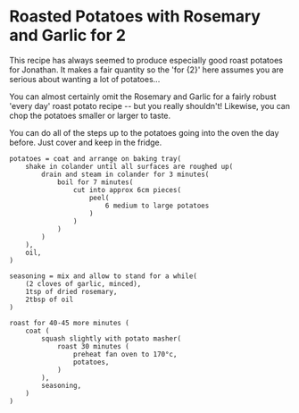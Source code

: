 Roasted Potatoes with Rosemary and Garlic for 2
===============================================

This recipe has always seemed to produce especially good roast potatoes for
Jonathan. It makes a fair quantity so the 'for {2}' here assumes you are
serious about wanting a lot of potatoes...

You can almost certainly omit the Rosemary and Garlic for a fairly robust
'every day' roast potato recipe -- but you really shouldn't! Likewise, you can
chop the potatoes smaller or larger to taste.

You can do all of the steps up to the potatoes going into the oven the day
before. Just cover and keep in the fridge.

    potatoes = coat and arrange on baking tray(
        shake in colander until all surfaces are roughed up(
            drain and steam in colander for 3 minutes(
                boil for 7 minutes(
                    cut into approx 6cm pieces(
                        peel(
                            6 medium to large potatoes
                        )
                    )
                )
            )
        ),
        oil,
    )
    
    seasoning = mix and allow to stand for a while(
        (2 cloves of garlic, minced),
        1tsp of dried rosemary,
        2tbsp of oil
    )
    
    roast for 40-45 more minutes (
        coat (
            squash slightly with potato masher(
                roast 30 minutes (
                    preheat fan oven to 170°c,
                    potatoes,
                )
            ),
            seasoning,
        )
    )
